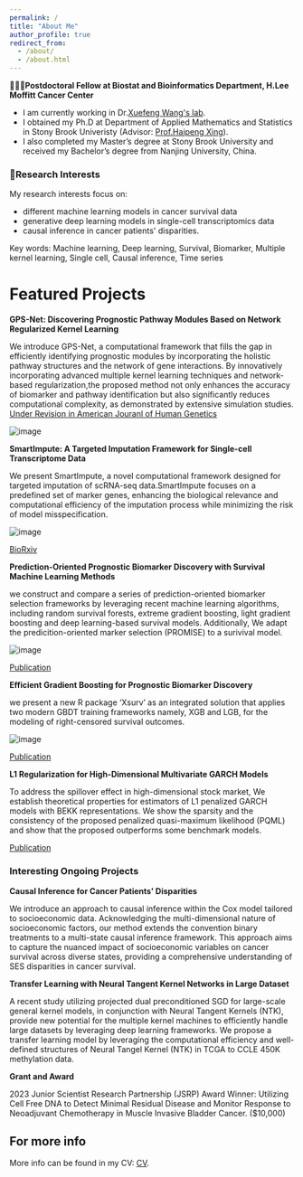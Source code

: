 ```yaml
---
permalink: /
title: "About Me"
author_profile: true
redirect_from: 
  - /about/
  - /about.html
---
```


👨🏻‍💻**Postdoctoral Fellow at Biostat and Bioinformatics Department, H.Lee Moffitt Cancer Center**
   - I am currently working in Dr.[Xuefeng Wang's lab](https://lab.moffitt.org/wang/). 
   - I obtained my Ph.D at Department of Applied Mathematics and Statistics in Stony Brook Univeristy (Advisor: [Prof.Haipeng Xing](https://www.ams.sunysb.edu/~xing/)).
   - I also completed my Master’s degree at Stony Brook University and received my Bachelor’s degree from Nanjing University, China.

### 🔬Research Interests
 My research interests focus on: 
   * different machine learning models in cancer survival data
   * generative deep learning models in single-cell transcriptomics data
   * causal inference in cancer patients' disparities.
   
  Key words: Machine learning, Deep learning, Survival, Biomarker, Multiple kernel learning, Single cell, Causal inference, Time series 

Featured Projects
======
**GPS-Net: Discovering Prognostic Pathway Modules Based on Network Regularized Kernel Learning**

We introduce GPS-Net, a computational framework that fills the gap in efficiently identifying prognostic  modules by incorporating 
the holistic pathway structures and the network of gene interactions. By innovatively incorporating advanced multiple kernel learning techniques and network-based 
regularization,the proposed method not only enhances the accuracy of biomarker and pathway identification but also significantly reduces computational complexity, 
as demonstrated by extensive simulation studies.
[Under Revision in American Jouranl of Human Genetics]()

![image](https://github.com/user-attachments/assets/5391eb13-d817-4ea2-9fb1-62d247ce9940)


**SmartImpute: A Targeted Imputation Framework for Single-cell Transcriptome Data**

We present SmartImpute, a novel computational framework designed for targeted imputation of scRNA-seq data.SmartImpute focuses on a predefined set of marker genes,
enhancing the biological relevance and computational efficiency of the imputation process while minimizing the risk of model misspecification.

![image](https://github.com/user-attachments/assets/87bbaff2-bb77-4ac6-a5a6-d7fe45544b5e)


[BioRxiv](https://)

**Prediction-Oriented Prognostic Biomarker Discovery with Survival Machine Learning Methods**

we construct and compare a series of prediction-oriented biomarker selection frameworks by leveraging recent machine learning algorithms,
including random survival forests, extreme gradient boosting, light gradient boosting and deep learning-based survival models. Additionally,
We adapt the predicition-oriented marker selection (PROMISE) to a surivival model.

![image](https://github.com/user-attachments/assets/61c69ea7-f145-409a-9691-e1231e30897a)

[Publication](https://academic.oup.com/nargab/article/5/2/lqad055/7199343)

**Efficient Gradient Boosting for Prognostic Biomarker Discovery**

we present a new R package ‘Xsurv’ as an integrated solution that applies two modern GBDT training frameworks namely, XGB and LGB, for the modeling 
of right-censored survival outcomes.

![image](https://github.com/user-attachments/assets/b9c588c0-beff-49a5-8724-38cbff4dd565)


[Publication](https://academic.oup.com/bioinformatics/article/38/6/1631/6493225)

**L1 Regularization for High-Dimensional Multivariate GARCH Models**

To address the spillover effect in high-dimensional stock market, We establish theoretical properties for estimators of L1 penalized GARCH models with
BEKK representations. We show the sparsity and the consistency of the proposed penalized quasi-maximum likelihood (PQML) and show that the proposed
outperforms some benchmark models.

[Publication](https://www.mdpi.com/2227-9091/12/2/34)

### Interesting Ongoing Projects

**Causal Inference for Cancer Patients' Disparities**

We introduce an approach to causal inference within the Cox model tailored to socioeconomic data.
Acknowledging the multi-dimensional nature of socioeconomic factors, our method extends the convention binary
treatments to a multi-state causal inference framework. This approach aims to capture the nuanced impact of
socioeconomic variables on cancer survival across diverse states, providing a comprehensive understanding of
SES disparities in cancer survival.

**Transfer Learning with Neural Tangent Kernel Networks in Large Dataset**

A recent study utilizing projected dual preconditioned SGD for large-scale general kernel models, in conjunction with Neural Tangent Kernels (NTK), provide new potential for the multiple kernel machines to efficiently handle large datasets by leveraging deep learning frameworks.  We propose a transfer learning model by leveraging the computational efficiency and well-defined structures of Neural Tangel Kernel (NTK) in TCGA to CCLE 450K methylation data. 

**Grant and Award**

2023 Junior Scientist Research Partnership (JSRP) Award Winner: Utilizing Cell Free DNA to Detect Minimal Residual Disease and Monitor Response to Neoadjuvant Chemotherapy in Muscle Invasive Bladder Cancer. ($10,000)

For more info
------
More info can be found in my CV: [CV](https://github.com/topycyao.io/SY//cv/). 
